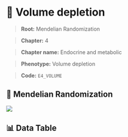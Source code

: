 # 🧪 Volume depletion

> **Root:** Mendelian Randomization

> **Chapter:** 4  

> **Chapter name:** Endocrine and metabolic

> **Phenotype:** Volume depletion  

> **Code:** `E4_VOLUME`

## 🧬 Mendelian Randomization  

<img src="/MR/Figures/Forward/E4_VOLUME.png"/>

## 📊 Data Table

<CsvTableMRF src="/MR/Data/Forward/E4_VOLUME.csv"/>
